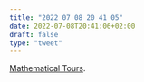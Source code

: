 ```yaml
---
title: "2022 07 08 20 41 05"
date: 2022-07-08T20:41:06+02:00
draft: false
type: "tweet"
---
```

[Mathematical Tours](https://mathematical-tours.github.io/).
